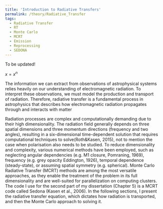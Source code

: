 ```yaml
---
title: 'Introduction to Radiative Transfers'
permalink: /theory/Radiative_Transfer
tags:
  - Radiative Transfer
  - RT
  - Monte Carlo
  - MCRT
  - Emission
  - Reprocessing
  - SEDONA
---
```


To be updated!

$x=x^n$

The information we can extract from observations of astrophysical systems relies heavily on our understanding of electromagnetic radiation. To interpret these observations, we must model the production and transport of radiation. Therefore, radiative transfer is a fundamental process in astrophysics that describes how electromagnetic radiation propagates through and interacts with matter


Radiation processes are complex and computationally demanding due to their high dimensionality. The radiation field generally depends on three spatial dimensions and three momentum directions (frequency and two angles), resulting in a six-dimensional time-dependent solution that requires computational techniques to solve(Roth&Kasen, 2015), not to mention the case when polarisation also needs to be studied. To reduce dimensionality and complexity, various numerical methods have been employed, such as neglecting angular dependencies (e.g. M1 closure, Pomraning, 1969), frequency (e.g. grey opacity Eddington, 1926), temporal dependence (steady-state), or assuming spatial symmetry (e.g. spherical). Monte Carlo Radiative Transfer (MCRT) methods are among the most versatile approaches, as they enable the treatment of the problem in its full dimensionality and are well-suited for parallelization on computing clusters. The code I use for the second part of my dissertation (Chapter 5) is a MCRT code called Sedona (Kasen et al., 2006). In the following sections, I present the radiative transfer equation, which dictates how radiation is transported, and then the Monte Carlo approach to solving it.
